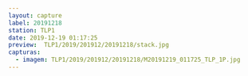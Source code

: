 ```yaml
---
layout: capture
label: 20191218
station: TLP1
date: 2019-12-19 01:17:25
preview:  TLP1/2019/201912/20191218/stack.jpg
capturas:
  - imagem: TLP1/2019/201912/20191218/M20191219_011725_TLP_1P.jpg
---
```

